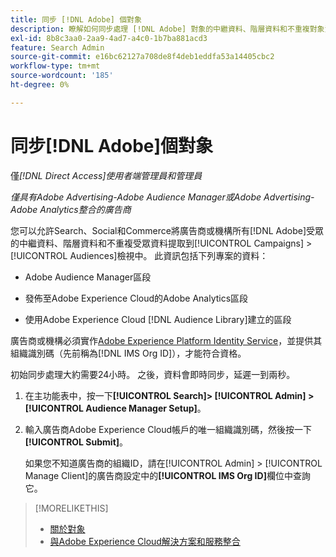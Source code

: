 ```yaml
---
title: 同步 [!DNL Adobe] 個對象
description: 瞭解如何同步處理 [!DNL Adobe] 對象的中繼資料、階層資料和不重複對象資料。
exl-id: 8b8c3aa0-2aa9-4ad7-a4c0-1b7ba881acd3
feature: Search Admin
source-git-commit: e16bc62127a708de8f4deb1eddfa53a14405cbc2
workflow-type: tm+mt
source-wordcount: '185'
ht-degree: 0%

---
```


# 同步[!DNL Adobe]個對象

僅&#x200B;*[!DNL Direct Access]使用者端管理員和管理員*

*僅具有Adobe Advertising-Adobe Audience Manager或Adobe Advertising-Adobe Analytics整合的廣告商*

您可以允許Search、Social和Commerce將廣告商或機構所有[!DNL Adobe]受眾的中繼資料、階層資料和不重複受眾資料提取到[!UICONTROL Campaigns] > [!UICONTROL Audiences]檢視中。 此資訊包括下列專案的資料：

* Adobe Audience Manager區段

* 發佈至Adobe Experience Cloud的Adobe Analytics區段

* 使用Adobe Experience Cloud [!DNL Audience Library]建立的區段

廣告商或機構必須實作[Adobe Experience Platform Identity Service](https://experienceleague.adobe.com/docs/id-service/using/home.html)，並提供其組織識別碼（先前稱為[!DNL IMS Org ID]），才能符合資格。

初始同步處理大約需要24小時。 之後，資料會即時同步，延遲一到兩秒。

1. 在主功能表中，按一下&#x200B;**[!UICONTROL Search]> [!UICONTROL Admin] >[!UICONTROL Audience Manager Setup]**。

1. 輸入廣告商Adobe Experience Cloud帳戶的唯一組織識別碼，然後按一下&#x200B;**[!UICONTROL Submit]**。

   如果您不知道廣告商的組織ID，請在[!UICONTROL Admin] > [!UICONTROL Manage Client]的廣告商設定中的&#x200B;**[!UICONTROL IMS Org ID]**&#x200B;欄位中查詢它。

>[!MORELIKETHIS]
>
>* [關於對象](/help/search-social-commerce/campaign-management/campaigns/audience-about.md)
>* [與Adobe Experience Cloud解決方案和服務整合](/help/search-social-commerce/introduction/integrations.md)
